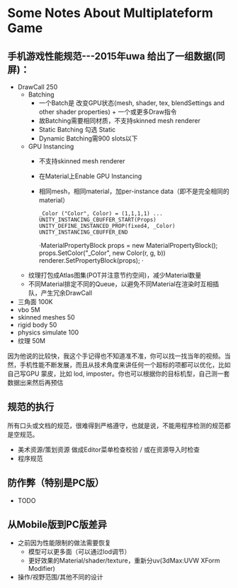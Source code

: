 # Some Notes About Multiplateform Game

## 手机游戏性能规范---2015年uwa 给出了一组数据(同屏)：

- DrawCall 250
    - Batching
        - 一个Batch是 改变GPU状态(mesh, shader, tex, blendSettings and other shader properties) + 一个或更多Draw指令
        - 故Batching需要相同材质，不支持skinned mesh renderer
        - Static Batching 勾选 Static
        - Dynamic Batching需900 slots以下
    - GPU Instancing
        - 不支持skinned mesh renderer
        - 在Material上Enable GPU Instancing
        - 相同mesh，相同material，加per-instance data（即不是完全相同的material）
            
            `_Color ("Color", Color) = (1,1,1,1)
            ...
            UNITY_INSTANCING_CBUFFER_START(Props)
                UNITY_DEFINE_INSTANCED_PROP(fixed4, _Color)
            UNITY_INSTANCING_CBUFFER_END`
            
            ·MaterialPropertyBlock props = new MaterialPropertyBlock();
            props.SetColor("_Color", new Color(r, g, b))
            renderer.SetPropertyBlock(props);
            ·
    - 纹理打包成Atlas图集(POT并注意节约空间)，减少Material数量
    - 不同Material排定不同的Queue，以避免不同Material在渲染时互相插队，产生冗余DrawCall
- 三角面 100K 
- vbo 5M
- skinned meshes  50
- rigid body 50 
- physics simulate 100 
- 纹理 50M 

因为他说的比较快，我这个手记得也不知道准不准，你可以找一找当年的视频。当然，手机性能不断发展，而且从技术角度来讲任何一个超标的项都可以优化，比如自己写GPU 蒙皮，比如 lod, imposter。你也可以根据你的目标机型，自己测一套数据出来然后再预估

## 规范的执行

所有口头或文档的规范，很难得到严格遵守，也就是说，不能用程序检测的规范都是空规范。
- 美术资源/策划资源 做成Editor菜单检查校验 / 或在资源导入时检查
- 程序规范

## 防作弊（特别是PC版）
- TODO


## 从Mobile版到PC版差异
- 之前因为性能限制的做法需要恢复
    - 模型可以更多面（可以通过lod调节）
    - 更好效果的Material/shader/texture，重新分uv(3dMax:UVW XForm Modifier)
- 操作/视野范围/其他不同的设计



